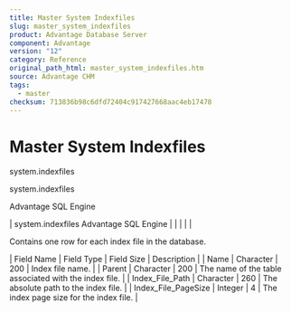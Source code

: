 ```yaml
---
title: Master System Indexfiles
slug: master_system_indexfiles
product: Advantage Database Server
component: Advantage
version: "12"
category: Reference
original_path_html: master_system_indexfiles.htm
source: Advantage CHM
tags:
  - master
checksum: 713836b98c6dfd72404c917427668aac4eb17478
---
```


# Master System Indexfiles

system.indexfiles

system.indexfiles

Advantage SQL Engine

| system.indexfiles  Advantage SQL Engine |  |  |  |  |

Contains one row for each index file in the database.

| Field Name | Field Type | Field Size | Description |
| Name | Character | 200 | Index file name. |
| Parent | Character | 200 | The name of the table associated with the index file. |
| Index\_File\_Path | Character | 260 | The absolute path to the index file. |
| Index\_File\_PageSize | Integer | 4 | The index page size for the index file. |
